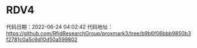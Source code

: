# RDV4
代码日期：2022-06-24 04:02:42
代码地址：https://github.com/RfidResearchGroup/proxmark3/tree/b9b6f06bbb9850b3f2781c0a5c6d10d50a599802
